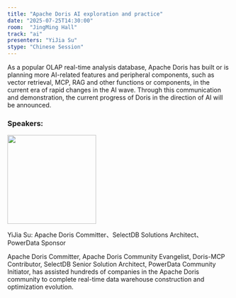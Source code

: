 ```yaml
---
title: "Apache Doris AI exploration and practice"
date: "2025-07-25T14:30:00"
room:  "JingMing Hall"
track: "ai"
presenters: "YiJia Su"
stype: "Chinese Session"
---
```


As a popular OLAP real-time analysis database, Apache Doris has built or is planning more AI-related features and peripheral components, such as vector retrieval, MCP, RAG and other functions or components, in the current era of rapid changes in the AI ​​wave. Through this communication and demonstration, the current progress of Doris in the direction of AI will be announced.

### Speakers:


<img src="https://sessionize.com/image/1981-400o400o1-f1uzig8BfwgdT1ND56ZmkU.jpg" width="200" /><br/>

YiJia Su: Apache Doris Committer、SelectDB Solutions Architect、PowerData Sponsor

Apache Doris Committer, Apache Doris Community Evangelist, Doris-MCP Contributor, SelectDB Senior Solution Architect, PowerData Community Initiator, has assisted hundreds of companies in the Apache Doris community to complete real-time data warehouse construction and optimization evolution.
